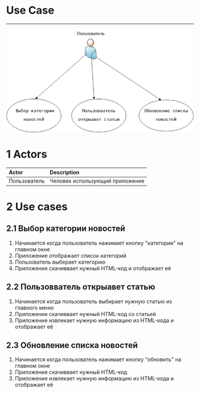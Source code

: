 # Use Case
---
![UseCase](https://github.com/AlexanderGumeniuk/TRiTPOProject/blob/main/usecase/Flow_of_event.png)
# 1 Actors

| Actor | Description |
|:--|:--|
| Пользователь | Человек использующий приложение |

# 2 Use cases
## 2.1  Выбор категории новостей
1. Начинается когда пользователь нажимает кнопку "категории" на главном окне
2. Приложение отображает список категорий  
3. Пользователь выберает категорию
4. Приложение скачиввает нужный HTML-код и отображает её 

## 2.2 Пользовватель открыавет статью
1. Начинается когда пользователь выбирает нужную статью из главного меню 
2. Приложение скачиввает нужный HTML-код со статьей 
3. Приложение извлекает нужную информацию из HTML-кода и отображает её

## 2.3 Обновление списка новостей
1. Начинается когда пользователь нажимает кнопку "обновить" на главном окне
2. Приложение скачиввает нужный HTML-код  
3. Приложение извлекает нужную информацию из HTML-кода и отображает её
